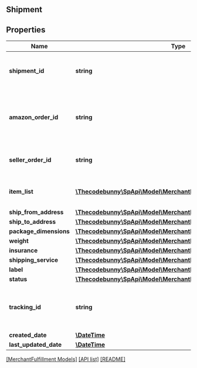 ## Shipment

## Properties

Name | Type | Description | Notes
------------ | ------------- | ------------- | -------------
**shipment_id** | **string** | An Amazon-defined shipment identifier. |
**amazon_order_id** | **string** | An Amazon-defined order identifier, in 3-7-7 format. |
**seller_order_id** | **string** | A seller-defined order identifier. | [optional]
**item_list** | [**\Thecodebunny\SpApi\Model\MerchantFulfillment\FBMItem[]**](FBMItem.md) | The list of items to be included in a shipment. |
**ship_from_address** | [**\Thecodebunny\SpApi\Model\MerchantFulfillment\Address**](Address.md) |  |
**ship_to_address** | [**\Thecodebunny\SpApi\Model\MerchantFulfillment\Address**](Address.md) |  |
**package_dimensions** | [**\Thecodebunny\SpApi\Model\MerchantFulfillment\PackageDimensions**](PackageDimensions.md) |  |
**weight** | [**\Thecodebunny\SpApi\Model\MerchantFulfillment\Weight**](Weight.md) |  |
**insurance** | [**\Thecodebunny\SpApi\Model\MerchantFulfillment\CurrencyAmount**](CurrencyAmount.md) |  |
**shipping_service** | [**\Thecodebunny\SpApi\Model\MerchantFulfillment\ShippingService**](ShippingService.md) |  |
**label** | [**\Thecodebunny\SpApi\Model\MerchantFulfillment\Label**](Label.md) |  |
**status** | [**\Thecodebunny\SpApi\Model\MerchantFulfillment\ShipmentStatus**](ShipmentStatus.md) |  |
**tracking_id** | **string** | The shipment tracking identifier provided by the carrier. | [optional]
**created_date** | [**\DateTime**](\DateTime.md) |  |
**last_updated_date** | [**\DateTime**](\DateTime.md) |  | [optional]

[[MerchantFulfillment Models]](../) [[API list]](../../Api) [[README]](../../../README.md)
